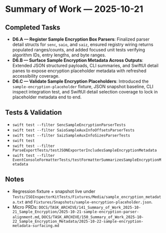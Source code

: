 # Summary of Work — 2025-10-21

## Completed Tasks
- **D6.A — Register Sample Encryption Box Parsers**: Finalized parser detail structs for `senc`, `saio`, and `saiz`, ensured registry wiring returns populated ranges/counts, and added focused unit tests verifying algorithm IDs, entry lengths, and byte ranges.
- **D6.B — Surface Sample Encryption Metadata Across Outputs**: Extended JSON structured payloads, CLI summaries, and SwiftUI detail panes to expose encryption placeholder metadata with refreshed accessibility coverage.
- **D6.C — Validate Sample Encryption Placeholders**: Introduced the `sample-encryption-placeholder` fixture, JSON snapshot baseline, CLI inspect integration test, and SwiftUI detail selection coverage to lock in placeholder metadata end to end.

## Tests & Validation
- `swift test --filter SencSampleEncryptionParserTests`
- `swift test --filter SaioSampleAuxInfoOffsetsParserTests`
- `swift test --filter SaizSampleAuxInfoSizesParserTests`
- `swift test`
- `swift test --filter ParseExportTests/testJSONExporterIncludesSampleEncryptionMetadata`
- `swift test --filter EventConsoleFormatterTests/testFormatterSummarizesSampleEncryptionMetadata`

## Notes
- Regression fixture + snapshot live under `Tests/ISOInspectorKitTests/Fixtures/Media/sample_encryption_metadata.txt` and `Fixtures/Snapshots/sample-encryption-placeholder.json`.
- Micro PRDs: `DOCS/TASK_ARCHIVE/141_Summary_of_Work_2025-10-21_Sample_Encryption/2025-10-21-sample-encryption-parser-alignment.md`, `DOCS/TASK_ARCHIVE/150_Summary_of_Work_2025-10-22_Sample_Encryption_Metadata/2025-10-22-sample-encryption-metadata-surfacing.md`
